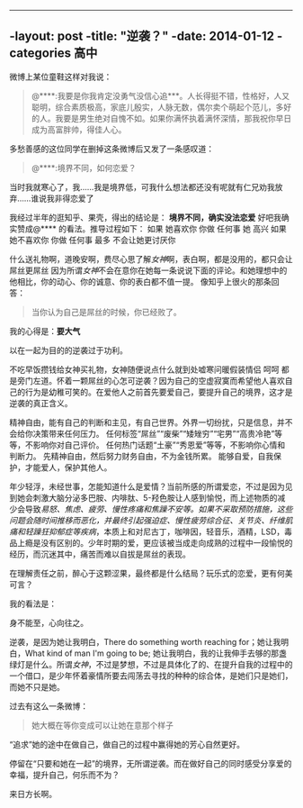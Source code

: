 ----
-layout: post
-title: "逆袭？"
-date: 2014-01-12
-categories 高中
----

微博上某位童鞋这样对我说：

> @\*\*\*\*:我要是你我肯定没勇气没信心追\*\*\*。人长得挺不错，性格好，人又聪明，综合素质极高，家底儿殷实，人脉无数，偶尔卖个萌起个范儿，多好的人。我要是男生绝对自愧不如。如果你满怀执着满怀深情，那我祝你早日成为高富胖帅，得佳人心。

多愁善感的这位同学在删掉这条微博后又发了一条感叹道：
> @\*\*\*\*:境界不同，如何恋爱？

当时我就寒心了，我……我是境界低，可我什么想法都还没有呢就有仁兄劝我放弃……谁说我非得恋爱了

我经过半年的逛知乎、果壳，得出的结论是：
**境界不同，确实没法恋爱**
好吧我确实赞成@\*\*\*\* 的看法。推导过程如下：
如果 她喜欢你
    你做 任何事
    她 高兴
如果 她不喜欢你
   你做 任何事
   最多 不会让她更讨厌你

什么送礼物啊，道晚安啊，费尽心思了解*女神*啊，表白啊，都是没用的，都只会让屌丝更屌丝
因为所谓*女神*不会在意你在她每一条说说下面的评论。和她理想中的他相比，你的动心、你的诚意、你的表白都不值一提。
像知乎上很火的那条回答：
>    当你认为自己是屌丝的时候，你已经败了。

我的心得是：**要大气**

以在一起为目的的逆袭过于功利。

不吃早饭攒钱给女神买礼物，女神随便说点什么就到处嘘寒问暖假装情侣 呵呵 都是旁门左道。怀着一颗屌丝的心怎可逆袭？因为自己的空虚寂寞而希望他人喜欢自己的行为是幼稚可笑的。在爱他人之前首先要爱自己，要提升自己的境界，这才是逆袭的真正含义。

精神自由，能有自己的判断和主见，有自己世界。外界一切纷扰，只是信息，并不会给你决策带来任何压力。
任何标签“屌丝”“废柴”“矮矬穷”“宅男”“高贵冷艳”等等，不影响你对自己评价。
任何热门话题“土豪”“秀恩爱”等等，不影响你心情和判断力。
先精神自由，然后努力财务自由，不为金钱所累。
能够自爱，自我保护，才能爱人，保护其他人。

年少轻浮，未经世事，怎能知道什么是爱情？当前所感的所谓爱恋，不过是因为见到她会刺激大脑分泌多巴胺、内啡肽、5-羟色胺让人感到愉悦，而上述物质的减少会导致*易怒、焦虑、疲劳、慢性疼痛和焦躁不安等。如果不采取预防措施，这些问题会随时间推移而恶化，并最终引起强迫症、慢性疲劳综合征、关节炎、纤维肌痛和轻躁狂抑郁症等疾病*，本质上和对尼古丁，咖啡因，轻音乐，酒精，LSD，毒品上瘾是没有区别的。少年时期的爱，更应该被当成走向成熟的过程中一段愉悦的经历，而沉迷其中，痛苦而难以自拔是屌丝的表现。

在理解责任之前，醉心于这颗涩果，最终都是什么结局？玩乐式的恋爱，更有何美可言？

我的看法是：

身不能至，心向往之。

逆袭，是因为她让我明白，There do something worth reaching for；她让我明白，What kind of man I'm going to be; 她让我明白，我的让我伸手去够的那盏绿灯是什么。所谓*女神*，不过是梦想，不过是具体化了的、在提升自我的过程中的一个借口，是少年怀着豪情所要去闯荡去寻找的种种的综合体，是她们只是她们，而她不只是她。

过去有这么一条微博：

>	她大概在等你变成可以让她在意那个样子

“追求”她的途中在做自己，做自己的过程中赢得她的芳心自然更好。

停留在“只要和她在一起”的境界，无所谓逆袭。而在做好自己的同时感受分享爱的幸福，提升自己，何乐而不为？

来日方长啊。
